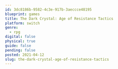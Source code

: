 ```yaml
---
id: 3dc8186b-9582-4c3e-917b-3aeccce48195
blueprint: games
title: The Dark Crystal: Age of Resistance Tactics
platform: switch
genre:
  - rpg
digital: false
physical: true
guide: false
pending: false
posted: 2021-04-12
slug: the-dark-crystal-age-of-resistance-tactics
---
```

